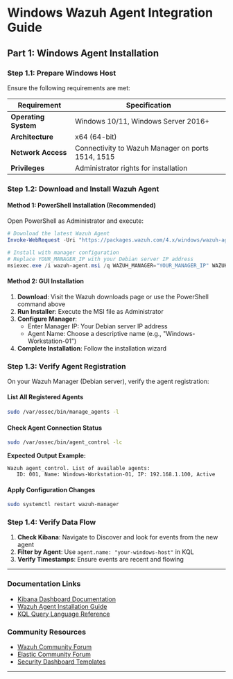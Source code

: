 # Windows Wazuh Agent Integration Guide

## Part 1: Windows Agent Installation

### Step 1.1: Prepare Windows Host

Ensure the following requirements are met:

| Requirement | Specification |
|-------------|---------------|
| **Operating System** | Windows 10/11, Windows Server 2016+ |
| **Architecture** | x64 (64-bit) |
| **Network Access** | Connectivity to Wazuh Manager on ports 1514, 1515 |
| **Privileges** | Administrator rights for installation |

### Step 1.2: Download and Install Wazuh Agent

#### Method 1: PowerShell Installation (Recommended)

Open PowerShell as Administrator and execute:

```powershell
# Download the latest Wazuh Agent
Invoke-WebRequest -Uri "https://packages.wazuh.com/4.x/windows/wazuh-agent-4.12.0-1.msi" -OutFile "wazuh-agent.msi"

# Install with manager configuration
# Replace YOUR_MANAGER_IP with your Debian server IP address
msiexec.exe /i wazuh-agent.msi /q WAZUH_MANAGER="YOUR_MANAGER_IP" WAZUH_REGISTRATION_SERVER="YOUR_MANAGER_IP"
```

#### Method 2: GUI Installation

1. **Download**: Visit the Wazuh downloads page or use the PowerShell command above
2. **Run Installer**: Execute the MSI file as Administrator
3. **Configure Manager**: 
   - Enter Manager IP: Your Debian server IP address
   - Agent Name: Choose a descriptive name (e.g., "Windows-Workstation-01")
4. **Complete Installation**: Follow the installation wizard

### Step 1.3: Verify Agent Registration

On your Wazuh Manager (Debian server), verify the agent registration:

#### List All Registered Agents
```bash
sudo /var/ossec/bin/manage_agents -l
```

#### Check Agent Connection Status
```bash
sudo /var/ossec/bin/agent_control -lc
```

**Expected Output Example:**
```
Wazuh agent_control. List of available agents:
   ID: 001, Name: Windows-Workstation-01, IP: 192.168.1.100, Active
```

#### Apply Configuration Changes
```bash
sudo systemctl restart wazuh-manager
```

### Step 1.4: Verify Data Flow

1. **Check Kibana**: Navigate to Discover and look for events from the new agent
2. **Filter by Agent**: Use `agent.name: "your-windows-host"` in KQL
3. **Verify Timestamps**: Ensure events are recent and flowing

---


### Documentation Links
- [Kibana Dashboard Documentation](https://www.elastic.co/guide/en/kibana/current/dashboard.html)
- [Wazuh Agent Installation Guide](https://documentation.wazuh.com/current/installation-guide/wazuh-agent/)
- [KQL Query Language Reference](https://www.elastic.co/guide/en/kibana/current/kuery-query.html)

### Community Resources
- [Wazuh Community Forum](https://wazuh.com/community/)
- [Elastic Community Forum](https://discuss.elastic.co/)
- [Security Dashboard Templates](https://github.com/elastic/examples)

---


